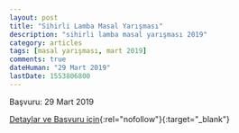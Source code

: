 ```yaml
---
layout: post
title: "Sihirli Lamba Masal Yarışması"
description: "sihirli lamba masal yarışması 2019"
category: articles
tags: [masal yarışması, mart 2019]
comments: true
dateHuman: "29 Mart 2019"
lastDate: 1553806800
---
```


Başvuru: 29 Mart 2019

[Detaylar ve Başvuru için](http://www.karamankulturturizm.gov.tr/TR-223243/sihirli-lamba-masal-yarismasi.html?utm_source=edebiyatyarismalari.com&utm_medium=affiliate&utm_campaign=cpc){:rel="nofollow"}{:target="_blank"}